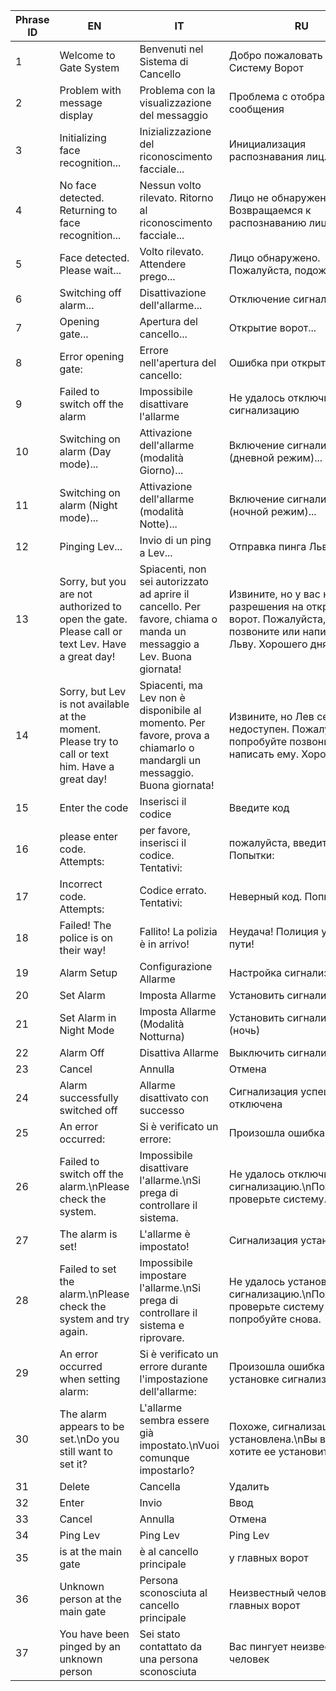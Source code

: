| Phrase ID |   EN    |   IT    |    RU   |   IL   |
|-----------|---------|---------|---------|--------|
| 1 | Welcome to Gate System | Benvenuti nel Sistema di Cancello | Добро пожаловать в Систему Ворот | ברוכים הבאים למערכת השער |
| 2 | Problem with message display | Problema con la visualizzazione del messaggio | Проблема с отображением сообщения | בעיה בתצוגת ההודעה |
| 3 | Initializing face recognition... | Inizializzazione del riconoscimento facciale... | Инициализация распознавания лиц... | מאתחל זיהוי פנים... |
| 4 | No face detected. Returning to face recognition... | Nessun volto rilevato. Ritorno al riconoscimento facciale... | Лицо не обнаружено. Возвращаемся к распознаванию лиц... | לא זוהו פנים. חוזר לזיהוי פנים... |
| 5 | Face detected. Please wait... | Volto rilevato. Attendere prego... | Лицо обнаружено. Пожалуйста, подождите... | זוהו פנים. אנא המתן... |
| 6 | Switching off alarm... | Disattivazione dell'allarme... | Отключение сигнализации... | מכבה את האזעקה... |
| 7 | Opening gate... | Apertura del cancello... | Открытие ворот... | פותח את השער... |
| 8 | Error opening gate: | Errore nell'apertura del cancello: | Ошибка при открытии ворот: | שגיאה בפתיחת השער: |
| 9 | Failed to switch off the alarm | Impossibile disattivare l'allarme | Не удалось отключить сигнализацию | נכשל בכיבוי האזעקה |
| 10 | Switching on alarm (Day mode)... | Attivazione dell'allarme (modalità Giorno)... | Включение сигнализации (дневной режим)... | מפעיל אזעקה (מצב יום)... |
| 11 | Switching on alarm (Night mode)... | Attivazione dell'allarme (modalità Notte)... | Включение сигнализации (ночной режим)... | מפעיל אזעקה (מצב לילה)... |
| 12 | Pinging Lev... | Invio di un ping a Lev... | Отправка пинга Льву... | שולח פינג ללב... |
| 13 | Sorry, but you are not authorized to open the gate. Please call or text Lev. Have a great day! | Spiacenti, non sei autorizzato ad aprire il cancello. Per favore, chiama o manda un messaggio a Lev. Buona giornata! | Извините, но у вас нет разрешения на открытие ворот. Пожалуйста, позвоните или напишите Льву. Хорошего дня! | מצטערים, אך אינך מורשה לפתוח את השער. אנא התקשר או שלח הודעה ללב. שיהיה לך יום נהדר! |
| 14 | Sorry, but Lev is not available at the moment. Please try to call or text him. Have a great day! | Spiacenti, ma Lev non è disponibile al momento. Per favore, prova a chiamarlo o mandargli un messaggio. Buona giornata! | Извините, но Лев сейчас недоступен. Пожалуйста, попробуйте позвонить или написать ему. Хорошего дня! | מצטערים, אך לב אינו זמין כרגע. אנא נסה להתקשר אליו או לשלוח לו הודעה. שיהיה לך יום נהדר! |
| 15 | Enter the code | Inserisci il codice | Введите код | הכנס את הקוד |
| 16 | please enter code. Attempts: | per favore, inserisci il codice. Tentativi: | пожалуйста, введите код. Попытки: | אנא הכנס קוד. ניסיונות: |
| 17 | Incorrect code. Attempts: | Codice errato. Tentativi: | Неверный код. Попытки: | קוד שגוי. ניסיונות: |
| 18 | Failed! The police is on their way! | Fallito! La polizia è in arrivo! | Неудача! Полиция уже в пути! | נכשל! המשטרה בדרך! |
| 19 | Alarm Setup | Configurazione Allarme | Настройка сигнализации | הגדרת אזעקה |
| 20 | Set Alarm | Imposta Allarme | Установить сигнализацию | הפעל אזעקה |
| 21 | Set Alarm in Night Mode | Imposta Allarme (Modalità Notturna) | Установить сигнализацию (ночь) | הפעל אזעקה במצב לילה |
| 22 | Alarm Off | Disattiva Allarme | Выключить сигнализацию | כיבוי אזעקה |
| 23 | Cancel | Annulla | Отмена | ביטול |
| 24 | Alarm successfully switched off | Allarme disattivato con successo | Сигнализация успешно отключена | האזעקה כובתה בהצלחה |
| 25 | An error occurred: | Si è verificato un errore: | Произошла ошибка: | אירעה שגיאה: |
| 26 | Failed to switch off the alarm.\nPlease check the system. | Impossibile disattivare l'allarme.\nSi prega di controllare il sistema. | Не удалось отключить сигнализацию.\nПожалуйста, проверьте систему. | נכשל בכיבוי האזעקה.\nאנא בדוק את המערכת. |
| 27 | The alarm is set! | L'allarme è impostato! | Сигнализация установлена! | האזעקה מופעלת! |
| 28 | Failed to set the alarm.\nPlease check the system and try again. | Impossibile impostare l'allarme.\nSi prega di controllare il sistema e riprovare. | Не удалось установить сигнализацию.\nПожалуйста, проверьте систему и попробуйте снова. | נכשל בהפעלת האזעקה.\nאנא בדוק את המערכת ונסה שוב. |
| 29 | An error occurred when setting alarm: | Si è verificato un errore durante l'impostazione dell'allarme: | Произошла ошибка при установке сигнализации: | אירעה שגיאה בעת הגדרת האזעקה: |
| 30 | The alarm appears to be set.\nDo you still want to set it? | L'allarme sembra essere già impostato.\nVuoi comunque impostarlo? | Похоже, сигнализация уже установлена.\nВы все еще хотите ее установить? | נראה שהאזעקה כבר מופעלת.\nהאם אתה עדיין רוצה להפעיל אותה? |
| 31 | Delete | Cancella | Удалить | מחק |
| 32 | Enter | Invio | Ввод | אישור |
| 33 | Cancel | Annulla | Отмена | ביטול |
| 34 | Ping Lev | Ping Lev | Ping Lev | Ping Lev |
| 35 | is at the main gate | è al cancello principale | у главных ворот | נמצא בשער הראשי |
| 36 | Unknown person at the main gate | Persona sconosciuta al cancello principale | Неизвестный человек у главных ворот | אדם לא מוכר בשער הראשי |
| 37 | You have been pinged by an unknown person | Sei stato contattato da una persona sconosciuta | Вас пингует неизвестный человек | קיבלת התראה מאדם לא מוכר |
